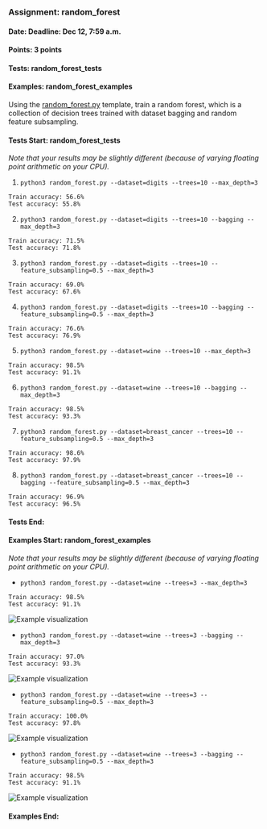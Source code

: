 ### Assignment: random_forest
#### Date: Deadline: Dec 12, 7:59 a.m.
#### Points: 3 points
#### Tests: random_forest_tests
#### Examples: random_forest_examples

Using the [random_forest.py](https://github.com/ufal/npfl129/tree/past-2324/labs/09/random_forest.py)
template, train a random forest, which is a collection of decision trees trained
with dataset bagging and random feature subsampling.

#### Tests Start: random_forest_tests
_Note that your results may be slightly different (because of varying floating point arithmetic on your CPU)._

1. `python3 random_forest.py --dataset=digits --trees=10 --max_depth=3`
```
Train accuracy: 56.6%
Test accuracy: 55.8%
```

2. `python3 random_forest.py --dataset=digits --trees=10 --bagging --max_depth=3`
```
Train accuracy: 71.5%
Test accuracy: 71.8%
```

3. `python3 random_forest.py --dataset=digits --trees=10 --feature_subsampling=0.5 --max_depth=3`
```
Train accuracy: 69.0%
Test accuracy: 67.6%
```

4. `python3 random_forest.py --dataset=digits --trees=10 --bagging --feature_subsampling=0.5 --max_depth=3`
```
Train accuracy: 76.6%
Test accuracy: 76.9%
```

5. `python3 random_forest.py --dataset=wine --trees=10 --max_depth=3`
```
Train accuracy: 98.5%
Test accuracy: 91.1%
```

6. `python3 random_forest.py --dataset=wine --trees=10 --bagging --max_depth=3`
```
Train accuracy: 98.5%
Test accuracy: 93.3%
```

7. `python3 random_forest.py --dataset=breast_cancer --trees=10 --feature_subsampling=0.5 --max_depth=3`
```
Train accuracy: 98.6%
Test accuracy: 97.9%
```

8. `python3 random_forest.py --dataset=breast_cancer --trees=10 --bagging --feature_subsampling=0.5 --max_depth=3`
```
Train accuracy: 96.9%
Test accuracy: 96.5%
```
#### Tests End:
#### Examples Start: random_forest_examples
_Note that your results may be slightly different (because of varying floating point arithmetic on your CPU)._

- `python3 random_forest.py --dataset=wine --trees=3 --max_depth=3`
```
Train accuracy: 98.5%
Test accuracy: 91.1%
```
![Example visualization](//ufal.mff.cuni.cz/~courses/npfl129/2324/tasks/figures/random_forest_1.svgz)

- `python3 random_forest.py --dataset=wine --trees=3 --bagging --max_depth=3`
```
Train accuracy: 97.0%
Test accuracy: 93.3%
```
![Example visualization](//ufal.mff.cuni.cz/~courses/npfl129/2324/tasks/figures/random_forest_2.svgz)

- `python3 random_forest.py --dataset=wine --trees=3 --feature_subsampling=0.5 --max_depth=3`
```
Train accuracy: 100.0%
Test accuracy: 97.8%
```
![Example visualization](//ufal.mff.cuni.cz/~courses/npfl129/2324/tasks/figures/random_forest_3.svgz)

- `python3 random_forest.py --dataset=wine --trees=3 --bagging --feature_subsampling=0.5 --max_depth=3`
```
Train accuracy: 98.5%
Test accuracy: 91.1%
```
![Example visualization](//ufal.mff.cuni.cz/~courses/npfl129/2324/tasks/figures/random_forest_4.svgz)
#### Examples End:
